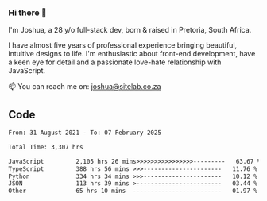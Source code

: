 ### Hi there 👋

I'm Joshua, a 28 y/o full-stack dev, born & raised in Pretoria, South Africa. 

I have almost five years of professional experience bringing beautiful, intuitive designs to life. I'm enthusiastic about front-end development, have a keen eye for detail and a passionate love-hate relationship with JavaScript.

📫 You can reach me on: joshua@sitelab.co.za

## **Code**

<!--START_SECTION:waka-->

```txt
From: 31 August 2021 - To: 07 February 2025

Total Time: 3,307 hrs

JavaScript         2,105 hrs 26 mins>>>>>>>>>>>>>>>>---------   63.67 %
TypeScript         388 hrs 56 mins >>>----------------------   11.76 %
Python             334 hrs 34 mins >>>----------------------   10.12 %
JSON               113 hrs 39 mins >------------------------   03.44 %
Other              65 hrs 10 mins  -------------------------   01.97 %
```

<!--END_SECTION:waka-->

